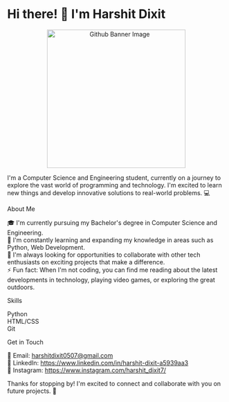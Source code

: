 <H1>Hi there! 👋 I'm Harshit Dixit</H1>

<div align="center">
  <img src="https://media.discordapp.net/attachments/1058099366491082794/1084566260169314424/image.png?ex=6630a4ca&is=662f534a&hm=db11071a1cfb86383650f321b390b9d25c7e9b4bd61b96bfe5ca6aa587d3eae9&=&format=webp&quality=lossless&width=800&height=400" alt="Github Banner Image" style="height: 320px;" "width:640" >
  
</div>

I'm a Computer Science and Engineering student, currently on a journey to explore the vast world of programming and technology. I'm excited to learn new things and develop innovative solutions to real-world problems. 💻

About Me

🎓 I'm currently pursuing my Bachelor's degree in Computer Science and Engineering.</br>
🌱 I'm constantly learning and expanding my knowledge in areas such as Python, Web Development.</br>
🤝 I'm always looking for opportunities to collaborate with other tech enthusiasts on exciting projects that make a difference.</br>
⚡ Fun fact: When I'm not coding, you can find me reading about the latest developments in technology, playing video games, or exploring the great outdoors.</br>

Skills

Python</br>
HTML/CSS</br>
Git</br>

Get in Touch

📧 Email: harshitdixit0507@gmail.com</br>
💬 LinkedIn: https://www.linkedin.com/in/harshit-dixit-a5939aa3</br>
📸 Instagram: https://www.instagram.com/harshit_dixit7/

Thanks for stopping by! I'm excited to connect and collaborate with you on future projects. 🤝
